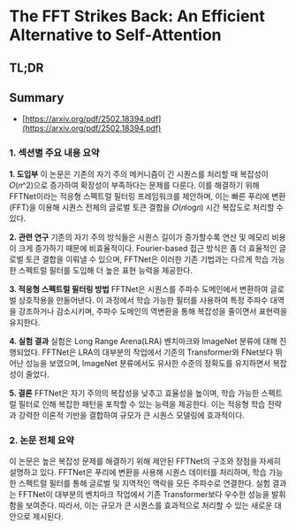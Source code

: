 # The FFT Strikes Back: An Efficient Alternative to Self-Attention
## TL;DR
## Summary
- [https://arxiv.org/pdf/2502.18394.pdf](https://arxiv.org/pdf/2502.18394.pdf)

### 1. 섹션별 주요 내용 요약

**1. 도입부**
이 논문은 기존의 자기 주의 메커니즘이 긴 시퀀스를 처리할 때 복잡성이 𝑂(𝑛^2)으로 증가하여 확장성이 부족하다는 문제를 다룬다. 이를 해결하기 위해 FFTNet이라는 적응형 스펙트럴 필터링 프레임워크를 제안하며, 이는 빠른 푸리에 변환(FFT)을 이용해 시퀀스 전체의 글로벌 토큰 결합을 𝑂(𝑛log𝑛) 시간 복잡도로 처리할 수 있다.

**2. 관련 연구**
기존의 자기 주의 방식들은 시퀀스 길이가 증가할수록 연산 및 메모리 비용이 크게 증가하기 때문에 비효율적이다. Fourier-based 접근 방식은 좀 더 효율적인 글로벌 토큰 결합을 이뤄낼 수 있으며, FFTNet은 이러한 기존 기법과는 다르게 학습 가능한 스펙트럴 필터를 도입해 더 높은 표현 능력을 제공한다.

**3. 적응형 스펙트럴 필터링 방법**
FFTNet은 시퀀스를 주파수 도메인에서 변환하여 글로벌 상호작용을 만들어낸다. 이 과정에서 학습 가능한 필터를 사용하여 특정 주파수 대역을 강조하거나 감소시키며, 주파수 도메인의 역변환을 통해 복잡성을 줄이면서 표현력을 유지한다.

**4. 실험 결과**
실험은 Long Range Arena(LRA) 벤치마크와 ImageNet 분류에 대해 진행되었다. FFTNet은 LRA의 대부분의 작업에서 기존의 Transformer와 FNet보다 뛰어난 성능을 보였으며, ImageNet 분류에서도 유사한 수준의 정확도를 유지하면서 복잡성이 줄었다.

**5. 결론**
FFTNet은 자기 주의의 복잡성을 낮추고 효율성을 높이며, 학습 가능한 스펙트럴 필터로 인해 복잡한 패턴을 포착할 수 있는 능력을 제공한다. 이는 적응형 학습 전략과 강력한 이론적 기반을 결합하여 규모가 큰 시퀀스 모델링에 효과적이다.

### 2. 논문 전체 요약
이 논문은 높은 복잡성 문제를 해결하기 위해 제안된 FFTNet의 구조와 장점을 자세히 설명하고 있다. FFTNet은 푸리에 변환을 사용해 시퀀스 데이터를 처리하며, 학습 가능한 스펙트럴 필터를 통해 글로벌 및 지역적인 맥락을 모든 주파수로 연결한다. 실험 결과는 FFTNet이 대부분의 벤치마크 작업에서 기존 Transformer보다 우수한 성능을 발휘함을 보여준다. 따라서, 이는 규모가 큰 시퀀스를 효과적으로 처리할 수 있는 새로운 대안으로 제시된다.